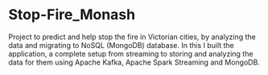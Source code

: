 # Stop-Fire_Monash
Project to predict and help stop the fire in Victorian cities, by analyzing the data and migrating to NoSQL (MongoDB) database. In this I built the application, a complete setup from streaming to storing and analyzing the data for them using Apache Kafka, Apache Spark Streaming and MongoDB.
